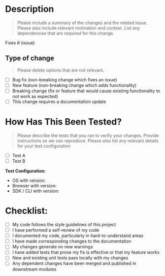 # Description

> Please include a summary of the changes and the related issue. Please also include relevant motivation and context. List any dependencies that are required for this change.

Fixes # (issue)

## Type of change

> Please delete options that are not relevant.

- [ ] Bug fix (non-breaking change which fixes an issue)
- [ ] New feature (non-breaking change which adds functionality)
- [ ] Breaking change (fix or feature that would cause existing functionality to not work as expected)
- [ ] This change requires a documentation update

# How Has This Been Tested?

> Please describe the tests that you ran to verify your changes. Provide instructions so we can reproduce. Please also list any relevant details for your test configuration

- [ ] Test A
- [ ] Test B

**Test Configuration**:

- OS with version:
- Browser with version:
- SDK / CLI with version:

# Checklist:

- [ ] My code follows the style guidelines of this project
- [ ] I have performed a self-review of my code
- [ ] I documented my code, particularly in hard-to-understand areas
- [ ] I have made corresponding changes to the documentation
- [ ] My changes generate no new warnings
- [ ] I have added tests that prove my fix is effective or that my feature works
- [ ] New and existing unit tests pass locally with my changes
- [ ] Any dependent changes have been merged and published in downstream modules
